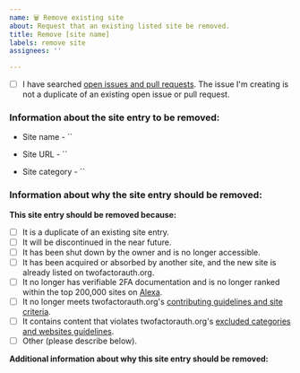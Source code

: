 ```yaml
---
name: 🗑 Remove existing site
about: Request that an existing listed site be removed.
title: Remove [site name]
labels: remove site
assignees: ''

---
```


<!-- Before submitting this issue, please update the title to include the name of the site to be removed.
Submit a single issue for each site to be removed.

In Markdown, checkboxes work like this:
- [ ] Unchecked box.
- [x] Checked box.

Check the box below before submitting your issue to verify that you have already checked for duplicate open issues and pull requests relating to your request. -->

- [ ] I have searched [open issues and pull requests](https://github.com/2factorauth/twofactorauth/issues?q=is%3Aopen). The issue I'm creating is not a duplicate of an existing open issue or pull request.

### Information about the site entry to be removed: ###
<!-- Name of the site, as currently listed on twofactorauth.org -->
* Site name - ``

<!-- Link to the main page of the site, as currently listed on twofactorauth.org -->
* Site URL - ``

<!-- Category of the site, as currently listed on twofactorauth.org -->
* Site category - ``

### Information about why the site entry should be removed: ###
**This site entry should be removed because:**
- [ ] It is a duplicate of an existing site entry.
- [ ] It will be discontinued in the near future.
- [ ] It has been shut down by the owner and is no longer accessible.
- [ ] It has been acquired or absorbed by another site, and the new site is already listed on twofactorauth.org.
- [ ] It no longer has verifiable 2FA documentation and is no longer ranked within the top 200,000 sites on [Alexa](https://www.alexa.com/siteinfo/).
- [ ] It no longer meets twofactorauth.org's [contributing guidelines and site criteria](https://github.com/2factorauth/twofactorauth/blob/master/CONTRIBUTING.md).
- [ ] It contains content that violates twofactorauth.org's [excluded categories and websites guidelines](https://github.com/2factorauth/twofactorauth/blob/master/EXCLUSION.md).
- [ ] Other (please describe below).

**Additional information about why this site entry should be removed:**
<!-- Please include any supporting documentation, such as official announcements, social media posts, blog entries, press releases, or other information that helps to verify that the listed site entry should be removed below. -->
